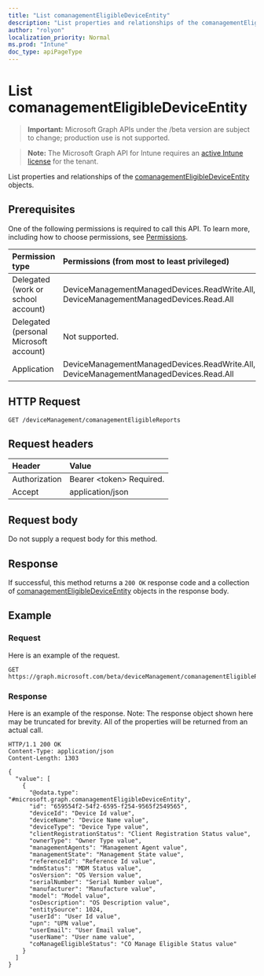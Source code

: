 ```yaml
---
title: "List comanagementEligibleDeviceEntity"
description: "List properties and relationships of the comanagementEligibleDeviceEntity objects."
author: "rolyon"
localization_priority: Normal
ms.prod: "Intune"
doc_type: apiPageType
---
```


# List comanagementEligibleDeviceEntity

> **Important:** Microsoft Graph APIs under the /beta version are subject to change; production use is not supported.

> **Note:** The Microsoft Graph API for Intune requires an [active Intune license](https://go.microsoft.com/fwlink/?linkid=839381) for the tenant.

List properties and relationships of the [comanagementEligibleDeviceEntity](../resources/intune-device-comanagementEligibleDeviceEntity.md) objects.

## Prerequisites
One of the following permissions is required to call this API. To learn more, including how to choose permissions, see [Permissions](/graph/permissions-reference).

|Permission type|Permissions (from most to least privileged)|
|:---|:---|
|Delegated (work or school account)|DeviceManagementManagedDevices.ReadWrite.All, DeviceManagementManagedDevices.Read.All|
|Delegated (personal Microsoft account)|Not supported.|
|Application|DeviceManagementManagedDevices.ReadWrite.All, DeviceManagementManagedDevices.Read.All|

## HTTP Request
<!-- {
  "blockType": "ignored"
}
-->
``` http
GET /deviceManagement/comanagementEligibleReports
```

## Request headers
|Header|Value|
|:---|:---|
|Authorization|Bearer &lt;token&gt; Required.|
|Accept|application/json|

## Request body
Do not supply a request body for this method.

## Response
If successful, this method returns a `200 OK` response code and a collection of [comanagementEligibleDeviceEntity](../resources/comanagementEligibleDeviceEntity.md) objects in the response body.

## Example

### Request
Here is an example of the request.
``` http
GET https://graph.microsoft.com/beta/deviceManagement/comanagementEligibleReports
```

### Response
Here is an example of the response. Note: The response object shown here may be truncated for brevity. All of the properties will be returned from an actual call.
``` http
HTTP/1.1 200 OK
Content-Type: application/json
Content-Length: 1303

{
  "value": [
    {
	  "@odata.type": "#microsoft.graph.comanagementEligibleDeviceEntity",
	  "id": "659554f2-54f2-6595-f254-9565f2549565",
	  "deviceId": "Device Id value",
	  "deviceName": "Device Name value",
	  "deviceType": "Device Type value",
	  "clientRegistrationStatus": "Client Registration Status value",
	  "ownerType": "Owner Type value",
	  "managementAgents": "Management Agent value",
	  "managementState": "Management State value",
	  "referenceId": "Reference Id value",
	  "mdmStatus": "MDM Status value",
	  "osVersion": "OS Version value",
	  "serialNumber": "Serial Number value",
	  "manufacturer": "Manufacture value",
	  "model": "Model value",
	  "osDescription": "OS Description value",
	  "entitySource": 1024,
	  "userId": "User Id value",
	  "upn": "UPN value",
	  "userEmail": "User Email value",
	  "userName": "User name value",
	  "coManageEligibleStatus": "CO Manage Eligible Status value"
    }
  ]
}
```



